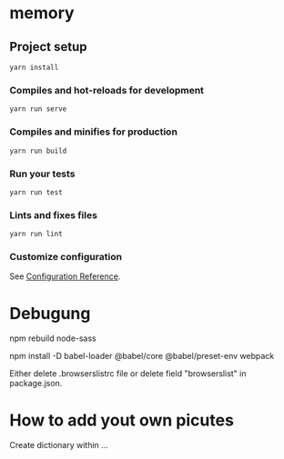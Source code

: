 # memory

## Project setup
```
yarn install
```

### Compiles and hot-reloads for development
```
yarn run serve
```

### Compiles and minifies for production
```
yarn run build
```

### Run your tests
```
yarn run test
```

### Lints and fixes files
```
yarn run lint
```

### Customize configuration
See [Configuration Reference](https://cli.vuejs.org/config/).

# Debugung

npm rebuild node-sass

npm install -D babel-loader @babel/core @babel/preset-env webpack

Either delete .browserslistrc file or delete field "browserslist" in package.json.



# How to add yout own picutes

Create dictionary within ...